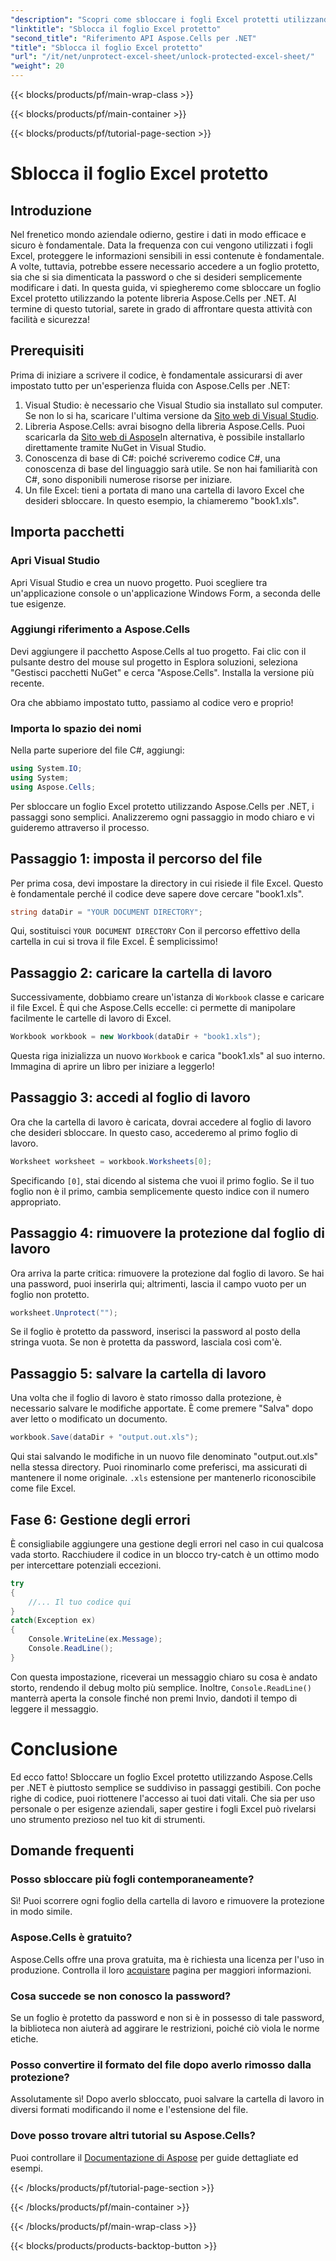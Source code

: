 ```yaml
---
"description": "Scopri come sbloccare i fogli Excel protetti utilizzando Aspose.Cells per .NET in questo tutorial passo dopo passo, adatto ai principianti."
"linktitle": "Sblocca il foglio Excel protetto"
"second_title": "Riferimento API Aspose.Cells per .NET"
"title": "Sblocca il foglio Excel protetto"
"url": "/it/net/unprotect-excel-sheet/unlock-protected-excel-sheet/"
"weight": 20
---
```


{{< blocks/products/pf/main-wrap-class >}}

{{< blocks/products/pf/main-container >}}

{{< blocks/products/pf/tutorial-page-section >}}

# Sblocca il foglio Excel protetto

## Introduzione

Nel frenetico mondo aziendale odierno, gestire i dati in modo efficace e sicuro è fondamentale. Data la frequenza con cui vengono utilizzati i fogli Excel, proteggere le informazioni sensibili in essi contenute è fondamentale. A volte, tuttavia, potrebbe essere necessario accedere a un foglio protetto, sia che si sia dimenticata la password o che si desideri semplicemente modificare i dati. In questa guida, vi spiegheremo come sbloccare un foglio Excel protetto utilizzando la potente libreria Aspose.Cells per .NET. Al termine di questo tutorial, sarete in grado di affrontare questa attività con facilità e sicurezza!

## Prerequisiti

Prima di iniziare a scrivere il codice, è fondamentale assicurarsi di aver impostato tutto per un'esperienza fluida con Aspose.Cells per .NET:

1. Visual Studio: è necessario che Visual Studio sia installato sul computer. Se non lo si ha, scaricare l'ultima versione da [Sito web di Visual Studio](https://visualstudio.microsoft.com/downloads/).
2. Libreria Aspose.Cells: avrai bisogno della libreria Aspose.Cells. Puoi scaricarla da [Sito web di Aspose](https://releases.aspose.com/cells/net/)In alternativa, è possibile installarlo direttamente tramite NuGet in Visual Studio.
3. Conoscenza di base di C#: poiché scriveremo codice C#, una conoscenza di base del linguaggio sarà utile. Se non hai familiarità con C#, sono disponibili numerose risorse per iniziare.
4. Un file Excel: tieni a portata di mano una cartella di lavoro Excel che desideri sbloccare. In questo esempio, la chiameremo "book1.xls".

## Importa pacchetti

### Apri Visual Studio

Apri Visual Studio e crea un nuovo progetto. Puoi scegliere tra un'applicazione console o un'applicazione Windows Form, a seconda delle tue esigenze.

### Aggiungi riferimento a Aspose.Cells

Devi aggiungere il pacchetto Aspose.Cells al tuo progetto. Fai clic con il pulsante destro del mouse sul progetto in Esplora soluzioni, seleziona "Gestisci pacchetti NuGet" e cerca "Aspose.Cells". Installa la versione più recente.

Ora che abbiamo impostato tutto, passiamo al codice vero e proprio!

### Importa lo spazio dei nomi

Nella parte superiore del file C#, aggiungi:

```csharp
using System.IO;
using System;
using Aspose.Cells;
```

Per sbloccare un foglio Excel protetto utilizzando Aspose.Cells per .NET, i passaggi sono semplici. Analizzeremo ogni passaggio in modo chiaro e vi guideremo attraverso il processo.

## Passaggio 1: imposta il percorso del file

Per prima cosa, devi impostare la directory in cui risiede il file Excel. Questo è fondamentale perché il codice deve sapere dove cercare "book1.xls".

```csharp
string dataDir = "YOUR DOCUMENT DIRECTORY";
```
Qui, sostituisci `YOUR DOCUMENT DIRECTORY` Con il percorso effettivo della cartella in cui si trova il file Excel. È semplicissimo!

## Passaggio 2: caricare la cartella di lavoro

Successivamente, dobbiamo creare un'istanza di `Workbook` classe e caricare il file Excel. È qui che Aspose.Cells eccelle: ci permette di manipolare facilmente le cartelle di lavoro di Excel.

```csharp
Workbook workbook = new Workbook(dataDir + "book1.xls");
```
Questa riga inizializza un nuovo `Workbook` e carica "book1.xls" al suo interno. Immagina di aprire un libro per iniziare a leggerlo!

## Passaggio 3: accedi al foglio di lavoro

Ora che la cartella di lavoro è caricata, dovrai accedere al foglio di lavoro che desideri sbloccare. In questo caso, accederemo al primo foglio di lavoro.

```csharp
Worksheet worksheet = workbook.Worksheets[0];
```
Specificando `[0]`, stai dicendo al sistema che vuoi il primo foglio. Se il tuo foglio non è il primo, cambia semplicemente questo indice con il numero appropriato.

## Passaggio 4: rimuovere la protezione dal foglio di lavoro

Ora arriva la parte critica: rimuovere la protezione dal foglio di lavoro. Se hai una password, puoi inserirla qui; altrimenti, lascia il campo vuoto per un foglio non protetto.

```csharp
worksheet.Unprotect("");
```
Se il foglio è protetto da password, inserisci la password al posto della stringa vuota. Se non è protetta da password, lasciala così com'è.

## Passaggio 5: salvare la cartella di lavoro

Una volta che il foglio di lavoro è stato rimosso dalla protezione, è necessario salvare le modifiche apportate. È come premere "Salva" dopo aver letto o modificato un documento.

```csharp
workbook.Save(dataDir + "output.out.xls");
```
Qui stai salvando le modifiche in un nuovo file denominato "output.out.xls" nella stessa directory. Puoi rinominarlo come preferisci, ma assicurati di mantenere il nome originale. `.xls` estensione per mantenerlo riconoscibile come file Excel.

## Fase 6: Gestione degli errori

È consigliabile aggiungere una gestione degli errori nel caso in cui qualcosa vada storto. Racchiudere il codice in un blocco try-catch è un ottimo modo per intercettare potenziali eccezioni.

```csharp
try
{
    //... Il tuo codice qui
}
catch(Exception ex)
{
    Console.WriteLine(ex.Message);
    Console.ReadLine();
}
```
Con questa impostazione, riceverai un messaggio chiaro su cosa è andato storto, rendendo il debug molto più semplice. Inoltre, `Console.ReadLine()` manterrà aperta la console finché non premi Invio, dandoti il tempo di leggere il messaggio.

# Conclusione

Ed ecco fatto! Sbloccare un foglio Excel protetto utilizzando Aspose.Cells per .NET è piuttosto semplice se suddiviso in passaggi gestibili. Con poche righe di codice, puoi riottenere l'accesso ai tuoi dati vitali. Che sia per uso personale o per esigenze aziendali, saper gestire i fogli Excel può rivelarsi uno strumento prezioso nel tuo kit di strumenti. 

## Domande frequenti

### Posso sbloccare più fogli contemporaneamente?
Sì! Puoi scorrere ogni foglio della cartella di lavoro e rimuovere la protezione in modo simile.

### Aspose.Cells è gratuito?
Aspose.Cells offre una prova gratuita, ma è richiesta una licenza per l'uso in produzione. Controlla il loro [acquistare](https://purchase.aspose.com/buy) pagina per maggiori informazioni.

### Cosa succede se non conosco la password?
Se un foglio è protetto da password e non si è in possesso di tale password, la biblioteca non aiuterà ad aggirare le restrizioni, poiché ciò viola le norme etiche.

### Posso convertire il formato del file dopo averlo rimosso dalla protezione?
Assolutamente sì! Dopo averlo sbloccato, puoi salvare la cartella di lavoro in diversi formati modificando il nome e l'estensione del file.

### Dove posso trovare altri tutorial su Aspose.Cells?
Puoi controllare il [Documentazione di Aspose](https://reference.aspose.com/cells/net/) per guide dettagliate ed esempi.

{{< /blocks/products/pf/tutorial-page-section >}}

{{< /blocks/products/pf/main-container >}}

{{< /blocks/products/pf/main-wrap-class >}}

{{< blocks/products/products-backtop-button >}}